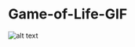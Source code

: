 # Game-of-Life-GIF



![alt text](https://upload.wikimedia.org/wikipedia/commons/e/e5/Gospers_glider_gun.gif)
